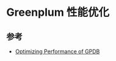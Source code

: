 # Greenplum 性能优化

## 参考

* [Optimizing Performance of GPDB](https://greenplum.org/optimizing-performance-gpdb/)